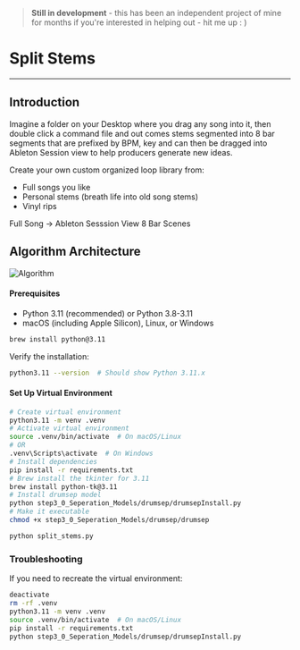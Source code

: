 > **Still in development**  - this has been an independent project of mine for months if you're interested in helping out - hit me up : )


# Split Stems
---

## Introduction
Imagine a folder on your Desktop where you drag any song into it, then double click a command file and out comes stems segmented into 8 bar segments that are prefixed by BPM, key and can then be dragged into Ableton Session view to help producers generate new ideas.


Create your own custom organized loop library from: 
- Full songs you like
- Personal stems (breath life into old song stems)
- Vinyl rips

Full Song -> Ableton Sesssion View 8 Bar Scenes


## Algorithm Architecture
![Algorithm](./README_Assets/algorithm-diagram-small.png)


#### Prerequisites
- Python 3.11 (recommended) or Python 3.8-3.11
- macOS (including Apple Silicon), Linux, or Windows

```bash
brew install python@3.11
```

Verify the installation:
```bash
python3.11 --version  # Should show Python 3.11.x
```

#### Set Up Virtual Environment
```bash
# Create virtual environment
python3.11 -m venv .venv
# Activate virtual environment
source .venv/bin/activate  # On macOS/Linux
# OR
.venv\Scripts\activate  # On Windows
# Install dependencies
pip install -r requirements.txt
# Brew install the tkinter for 3.11
brew install python-tk@3.11
# Install drumsep model
python step3_0_Seperation_Models/drumsep/drumsepInstall.py
# Make it executable
chmod +x step3_0_Seperation_Models/drumsep/drumsep

```

```bash
python split_stems.py
```

### Troubleshooting
If you need to recreate the virtual environment:
```bash
deactivate
rm -rf .venv
python3.11 -m venv .venv
source .venv/bin/activate  # On macOS/Linux
pip install -r requirements.txt
python step3_0_Seperation_Models/drumsep/drumsepInstall.py
```


